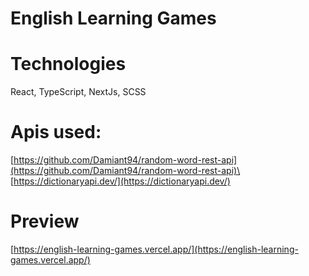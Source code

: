 # English Learning Games

# Technologies
React, TypeScript, NextJs, SCSS

# Apis used:
[https://github.com/Damiant94/random-word-rest-api](https://github.com/Damiant94/random-word-rest-api)\
[https://dictionaryapi.dev/](https://dictionaryapi.dev/)

# Preview
[https://english-learning-games.vercel.app/](https://english-learning-games.vercel.app/)
